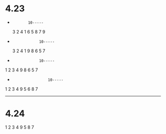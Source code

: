 # 4.23

-            10-----
     3
   2   4
 1        6
        5    8
		   7   9

-                 10-----
     3
   2   4
 1            9
            8
		  6 
        5  7

-                 10-----
1
  2
    3
      4
              9
            8
		  6 
        5  7

-                     10-----
1
  2
    3
      4
                9
         5
		   6 
              8
            7

------
# 4.24

1
  2
    3
      4
               9
         5 
             8
           7


